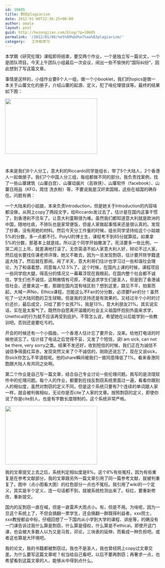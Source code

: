 ```yaml
---
id: 10685
title: 剽窃plagiarism
date: 2012-01-06T22:36:25+00:00
author: omale
layout: post
guid: http://hezongjian.com/blog/?p=10685
permalink: '/2012/01/06/%e5%89%bd%e7%aa%83plagiarism/'
category:   工作和学习  
---
```

本学期《研究伦理》课程即将结束，要交两个作业，一个是独立写一篇论文，一个是团队项目。今天上午团队小组最后一次会议，闹出一些不愉快的&ldquo;国际纠纷&rdquo;，因此想到了写这篇文章。

事情是这样的，小组作业要8个人一组，做一个小booklet，我们的topics是做一本关于山寨文化的册子，介绍山寨的起源、定义，犯了啥伦理错误等。最终的结果如下图：

[<img alt="" class="aligncenter size-medium wp-image-10689" height="180" src="/uploads/2012/01/BOOKLET-300x180.jpg" title="BOOKLET" width="300"  />](/uploads/2012/01/BOOKLET.jpg)

&nbsp;

本来是我们8个人分工，意大利的Riccardo同学是组长，带了5个大陆人，2个香港人一起做册子。我们7个中国人分三组，每组都做不同的部分。我负责找案例，找了一些山寨建筑（山寨白宫）、山寨动画片（高铁侠）、山寨软件（facebook）、山寨日用品（KFG，周住 洗衣粉）等，不要说我是汉奸卖国贼，这些在祖国的确存在。问题有俩：

一个大陆来的小姑娘，本来负责Introduction，但是她关于Introduction的内容啥都没做，从网上copy了两段文字，给Riccardo发过去了，估计是在国内这事干惯了，到香港刹不住车了。让意大利童鞋很为难。虽然我们都知道意大利就是欧洲的中国，随地吐痰，不排队也是家常便饭，但是人家做起事情来还是很认真的。发现了抄袭，没有用她的材料。然后今天分工作量的时候，组长同学坚持给这个小姑娘5%的分数，多一点都不行。PolyU的博士生，课程考不到85分就算挂。如果拿5%的分数，那基本上就是挂。所以这个同学开始撒泼了。死活要多一些比例，一哭二闹三上吊，就差满地打滚了。无奈英语不如人家意大利人好，辩论不过人家。然后组长要找任课老师评理，她又不敢去，因为一旦发现剽窃，估计要开除学籍遣返大陆了。然后就在那闹。闹了半天，意大利哥们估计也学习过一些和谐社会理论，为了和谐着想，同意每人12.5%了。这个时候，在国内上课的时候，课程项目一些同学抱大腿，得高分的情况又一幕幕浮现在我眼前。在国内整个社会都不诚信，学生们也不诚信，这稍微情有可原，不能追求学生们是圣人，但是到了香港诚信社会，还要来这一套，那跟在国内混有啥区别？想到这里，路见不平，拍案而起，大喊一声No，Ethics课程，岂能这么不Fair的分分数，必须要Fair的分！虽然吃了一记大陆同胞的卫生球眼。但是我的坚持还是有效果的，又经过半个小时的讨价还价，最后成交，只给了那个女孩7%，我是13%，意大利朋友21%。其实说实话，实在是太客气了。既然你自愿离开温暖的社会主义祖国怀抱到外面来求学，Unethical的行为就不应该再受到庇护。不管怎么说，希望她在以后能学到一些教训吧。否则还是要吃亏的。

开会的时候还有一个小插曲，一个香港人估计忘了要开会，没来。给他打电话的时候他说忘了。估计挂了电话之后觉得不妥，又发了个短信，说I am sick, can not be there, very sorry之类。结果不发还好，收到短信的时候，我们正在为诚信不诚信争得面红耳赤，发现突然又来了个不诚信的，刚刚还说忘了，现在又说sick，你sick你怎么不早请假呢。他的share瞬间被我们一致同意降低了1%。看来香港同胞跟大陆人有共同之处啊。

第二个作业是自己写一篇文章，结合自己专业讨论一些伦理问题。我写的是流氓软件中的伦理问题。每个人的作业，都要到在线反剽窃系统里面过一遍，看看你跟别人的相似度，虽然对剽窃的定义不同，但是这个系统只要有7个连续的单词跟人家一样，就会被判做相似，无论你是否cite了人家的文章。按照剽窃的定义，即使你说了你是cite别人，也是有字数长度限制的。这个系统非常严格。

[<img alt="" class="size-medium wp-image-10686" height="191" src="/uploads/2012/01/copycat-300x191.png" title="copycat" width="300"  />](/uploads/2012/01/copycat.png)

我的文章提交上去之后，系统判定相似度是8%。这个8%有些冤枉，因为有些重复是在参考文献部分，我的文章跟另外一篇文章引用了同一篇参考文献，就被判重复了。图中（点小图看大图）的红色部分一点也不冤枉。我引用了wiki的一个定义，其实是半个定义，连一句话都不到，就被系统检测出来了。标红，要重新修改，重新提交。

国内的反剽窃一直在喊，但是一直雷声大雨点小。有，但是不用。为啥呢，因为一旦这个系统上了，不但会搞翻一票学生，还会搞翻一群既得利益者。xxx院士，xxx教授都会中标，仔细回想了一下国内从小学到大学的课程、讲座等，的确没有一门课告诉过我什么算是剽窃，什么算是侵权，什么算是不ethical。即使开这门课，也会被大多数人以为又是马哲，邓论，三块表的延伸，而看成一种负担吧。或者这也算是大环境吧。

我的论文，我的书籍都被剽窃过。我也不是圣人，我也曾经网上copy过文章交差。为什么要写这篇文章呢？权当给自己看吧，以后不要再剽窃；再奢求一点，也希望看到这篇文章的人，能够从中得到点什么。